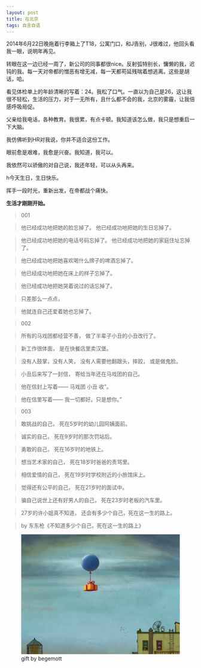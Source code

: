 ```yaml
---
layout: post
title: 在北京
tags: 自言自语
---
```




2014年6月22日晚拖着行李箱上了T18，公寓门口，和J告别，J很难过，他回头看我一眼，说明年再见。

转眼在这一边已经一周了，新公司的同事都很nice。反射弧特别长，慵懒的我，迟钝的我。每一天对帝都的憎恶有增无减，每一天都苟延残喘着想逃离。这些是胡话，哈。

看见体检单上的年龄清晰的写着：24。我松了口气。一直以为自己是26，这让我很不轻松，生活的压力，对于一无所有，且什么都不会的我，北京的雾霾，让我倍感呼吸局促。

父亲给我电话，各种教育。我很累，有点卡顿。我知道该怎么做，我只是想重启一下大脑。

我仿佛听到HR对我说，你并不适合这份工作。

眼前愈是艰难，我愈是兴奋。我知道，我可以。

我依然可以骄傲的对自己说，我还年轻，可以从头再来。

h今天生日，生日快乐。

挥手一段时光，重新出发，在帝都战个痛快。


<strong>生活才刚刚开始。</strong>


>001

>他已经成功地把她的脸忘掉了。
>他已经成功地把她的生日忘掉了。

>他已经成功地把她的电话号码忘掉了。
>他已经成功地把她的家庭住址忘掉了。

>他已经成功地把她喜欢喝什么牌子的啤酒忘掉了。

>他已经成功地把她在床上的样子忘掉了。

>他已经成功地把她哭着说过的话忘掉了。

>只差那么一点点，

>他就连自己还爱着她也忘掉了。


>002

>所有的马戏团都经营不善，
>做了半辈子小丑的小丑改行了。

>新工作很体面，
>是在快餐店里卖汉堡。

>没有人鼓掌，没有人笑，
>没有人需要他翻跟头，摔跤，
>或是做鬼脸。

>小丑后来写了一封信，
>寄给当年还在马戏团的自己。


>他在信封上写着——
>马戏团 小丑 收”。

>他在信里写着——
>我一切都好。只是想你。”


>003

>敢挑战的自己，
>死在5岁时的幼儿园阿姨面前。

>诚实的自己，
>死在9岁时的那次罚站后。

>勇敢的自己，
>死在16岁时的地铁上。

>想当艺术家的自己，
>死在18岁时爸爸的责骂里。

>相信爱情的自己，
>死在19岁时学校附近的小旅馆床上。

>觉得还有公平的自己，
>死在21岁时的面试中。

>骗自己说世上还有好男人的自己，
>死在23岁时老板的汽车里。

>27岁的许小姐真不知道，
>还会有多少个自己，死在这一生的路上。

>by 东东枪《不知道多少个自己，死在这一生的路上》

<figure><img src="/images/gift_by_begemott.jpg"><figcaption>gift by begemott</figcaption></figure>